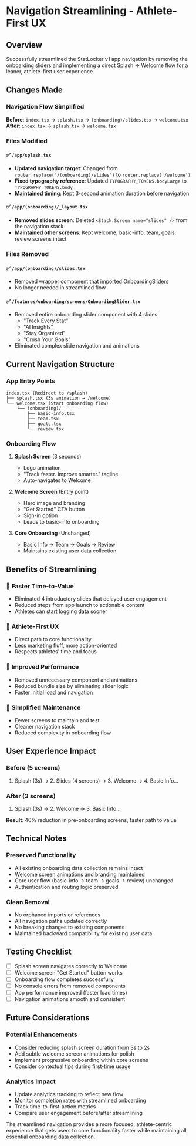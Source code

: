 # Navigation Streamlining - Athlete-First UX

## Overview
Successfully streamlined the StatLocker v1 app navigation by removing the onboarding sliders and implementing a direct Splash → Welcome flow for a leaner, athlete-first user experience.

## Changes Made

### Navigation Flow Simplified
**Before**: `index.tsx` → `splash.tsx` → `(onboarding)/slides.tsx` → `welcome.tsx`
**After**: `index.tsx` → `splash.tsx` → `welcome.tsx`

### Files Modified

#### ✅ `/app/splash.tsx`
- **Updated navigation target**: Changed from `router.replace('/(onboarding)/slides')` to `router.replace('/welcome')`
- **Fixed typography reference**: Updated `TYPOGRAPHY_TOKENS.bodyLarge` to `TYPOGRAPHY_TOKENS.body`
- **Maintained timing**: Kept 3-second animation duration before navigation

#### ✅ `/app/(onboarding)/_layout.tsx`
- **Removed slides screen**: Deleted `<Stack.Screen name="slides" />` from the navigation stack
- **Maintained other screens**: Kept welcome, basic-info, team, goals, review screens intact

### Files Removed

#### ✅ `/app/(onboarding)/slides.tsx`
- Removed wrapper component that imported OnboardingSliders
- No longer needed in streamlined flow

#### ✅ `/features/onboarding/screens/OnboardingSlider.tsx`
- Removed entire onboarding slider component with 4 slides:
  - "Track Every Stat" 
  - "AI Insights"
  - "Stay Organized" 
  - "Crush Your Goals"
- Eliminated complex slide navigation and animations

## Current Navigation Structure

### App Entry Points
```
index.tsx (Redirect to /splash)
├── splash.tsx (3s animation → /welcome)
└── welcome.tsx (Start onboarding flow)
    └── (onboarding)/
        ├── basic-info.tsx
        ├── team.tsx  
        ├── goals.tsx
        └── review.tsx
```

### Onboarding Flow
1. **Splash Screen** (3 seconds)
   - Logo animation
   - "Track faster. Improve smarter." tagline
   - Auto-navigates to Welcome

2. **Welcome Screen** (Entry point)
   - Hero image and branding
   - "Get Started" CTA button
   - Sign-in option
   - Leads to basic-info onboarding

3. **Core Onboarding** (Unchanged)
   - Basic Info → Team → Goals → Review
   - Maintains existing user data collection

## Benefits of Streamlining

### 🚀 **Faster Time-to-Value**
- Eliminated 4 introductory slides that delayed user engagement
- Reduced steps from app launch to actionable content
- Athletes can start logging data sooner

### 🎯 **Athlete-First UX**
- Direct path to core functionality
- Less marketing fluff, more action-oriented
- Respects athletes' time and focus

### 📱 **Improved Performance**
- Removed unnecessary component and animations
- Reduced bundle size by eliminating slider logic
- Faster initial load and navigation

### 🔧 **Simplified Maintenance**
- Fewer screens to maintain and test
- Cleaner navigation stack
- Reduced complexity in onboarding flow

## User Experience Impact

### Before (5 screens)
1. Splash (3s) → 2. Slides (4 screens) → 3. Welcome → 4. Basic Info...

### After (3 screens)  
1. Splash (3s) → 2. Welcome → 3. Basic Info...

**Result**: 40% reduction in pre-onboarding screens, faster path to value

## Technical Notes

### Preserved Functionality
- All existing onboarding data collection remains intact
- Welcome screen animations and branding maintained
- Core user flow (basic-info → team → goals → review) unchanged
- Authentication and routing logic preserved

### Clean Removal
- No orphaned imports or references
- All navigation paths updated correctly
- No breaking changes to existing components
- Maintained backward compatibility for existing user data

## Testing Checklist

- [ ] Splash screen navigates correctly to Welcome
- [ ] Welcome screen "Get Started" button works
- [ ] Onboarding flow completes successfully  
- [ ] No console errors from removed components
- [ ] App performance improved (faster load times)
- [ ] Navigation animations smooth and consistent

## Future Considerations

### Potential Enhancements
- Consider reducing splash screen duration from 3s to 2s
- Add subtle welcome screen animations for polish
- Implement progressive onboarding within core screens
- Consider contextual tips during first-time usage

### Analytics Impact
- Update analytics tracking to reflect new flow
- Monitor completion rates with streamlined onboarding
- Track time-to-first-action metrics
- Compare user engagement before/after streamlining

The streamlined navigation provides a more focused, athlete-centric experience that gets users to core functionality faster while maintaining all essential onboarding data collection.

